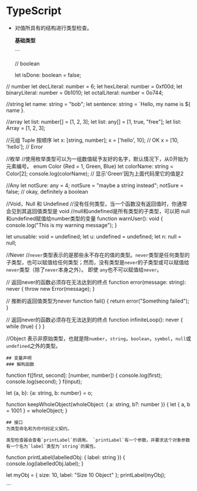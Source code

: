 # TypeScript

* 对值所具有的结构进行类型检查。

  **基础类型**

  \`\`\`

  // boolean

  let isDone: boolean = false;

// number let decLiteral: number = 6; let hexLiteral: number = 0xf00d; let binaryLiteral: number = 0b1010; let octalLiteral: number = 0o744;

//string let name: string = "bob"; let sentence: string = \`Hello, my name is ${ name }.

//array let list: number\[\] = \[1, 2, 3\]; let list: any\[\] = \[1, true, "free"\]; let list: Array = \[1, 2, 3\];

//元组 Tuple 按顺序 let x: \[string, number\]; x = \['hello', 10\]; // OK x = \[10, 'hello'\]; // Error

//枚举 //使用枚举类型可以为一组数值赋予友好的名字，默认情况下，从0开始为元素编号。 enum Color {Red = 1, Green, Blue} let colorName: string = Color\[2\]; console.log\(colorName\); // 显示'Green'因为上面代码里它的值是2

//Any let notSure: any = 4; notSure = "maybe a string instead"; notSure = false; // okay, definitely a boolean

//Void，Null 和 Undefined //没有任何类型，当一个函数没有返回值时，你通常会见到其返回值类型是 void //null和undefined是所有类型的子类型，可以把 null和undefined赋值给number类型的变量 function warnUser\(\): void { console.log\("This is my warning message"\); }

let unusable: void = undefined; let u: undefined = undefined; let n: null = null;

//Never //`never`类型表示的是那些永不存在的值的类型。`never`类型是任何类型的子类型，也可以赋值给任何类型；然而，没有类型是`never`的子类型或可以赋值给`never`类型（除了`never`本身之外）。 即使 `any`也不可以赋值给`never`。

// 返回never的函数必须存在无法达到的终点 function error\(message: string\): never { throw new Error\(message\); }

// 推断的返回值类型为never function fail\(\) { return error\("Something failed"\); }

// 返回never的函数必须存在无法达到的终点 function infiniteLoop\(\): never { while \(true\) { } }

//Object 表示非原始类型，也就是除`number`，`string`，`boolean`，`symbol`，`null`或`undefined`之外的类型。

```text
## 变量声明
### 解构函数
```

function f\(\[first, second\]: \[number, number\]\) { console.log\(first\); console.log\(second\); } f\(input\);

let {a, b}: {a: string, b: number} = o;

function keepWholeObject\(wholeObject: { a: string, b?: number }\) { let { a, b = 1001 } = wholeObject; }

```text
## 接口
为类型命名和为你代码定义契约。

类型检查器会查看`printLabel`的调用。 `printLabel`有一个参数，并要求这个对象参数有一个名为`label`类型为`string`的属性。
```

function printLabel\(labelledObj: { label: string }\) { console.log\(labelledObj.label\); }

let myObj = { size: 10, label: "Size 10 Object" }; printLabel\(myObj\);

\`\`\`

